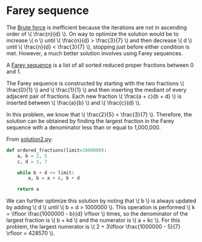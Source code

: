 # Farey sequence

The [Brute force](solution1.md) is inefficient because the iterations are not in ascending order of \\( \frac{n}{d} \\).
On way to optimize the solution would be to increase \\( n \\) until \\( \frac{n}{d} > \frac{3}{7} \\) and then decrease \\( d \\) until \\( \frac{n}{d} < \frac{3}{7} \\), stopping just before either condition is met.
However, a much better solution involves using Farey sequences.

A [Farey sequence](https://en.wikipedia.org/wiki/Farey_sequence) is a list of all sorted reduced proper fractions between 0 and 1.

The Farey sequence is constructed by starting with the two fractions \\( \frac{0}{1} \\) and \\( \frac{1}{1} \\) and then inserting the mediant of every adjacent pair of fractions.
Each new fraction \\( \frac{a + c}{b + d} \\) is inserted between \\( \frac{a}{b} \\) and \\( \frac{c}{d} \\).

In this problem, we know that \\( \frac{2}{5} < \frac{3}{7} \\).
Therefore, the solution can be obtained by finding the largest fraction in the Farey sequence with a denominator less than or equal to 1,000,000.

From [solution2.py](https://github.com/TurtleSmoke/Project-Euler/blob/main/problems/problem_0071/solution2.py):

```python
def ordered_fractions(limit=1000000):
    a, b = 2, 5
    c, d = 3, 7

    while b + d <= limit:
        a, b = a + c, b + d

    return a
```

We can further optimize this solution by noting that \\( b \\) is always updated by adding \\( d \\) until \\( b + d > 1000000 \\).
This operation is performed \\( k = \lfloor \frac{1000000 - b}{d} \rfloor \\) times, so the denominator of the largest fraction is \\( b + kd \\) and the numerator is \\( a + kc \\).
For this problem, the largest numerator is \\( 2 + 3\lfloor \frac{1000000 - 5}{7} \rfloor = 428570 \\).